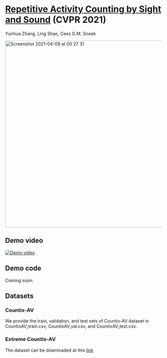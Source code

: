 # [Repetitive Activity Counting by Sight and Sound](https://arxiv.org/abs/2103.13096) (CVPR 2021)  
Yunhua Zhang, Ling Shao, Cees G.M. Snoek 

<img width="600" alt="Screenshot 2021-04-09 at 00 27 31" src="https://user-images.githubusercontent.com/22721775/114104033-70e7fe80-98ca-11eb-9541-7268fc683ad9.png">

## Demo video


[![Demo video](https://user-images.githubusercontent.com/22721775/112766873-086c6800-9014-11eb-8939-fc8a8373488d.png)](https://user-images.githubusercontent.com/22721775/112766700-2c7b7980-9013-11eb-8667-95ce6ec31067.mp4 "Demo video")


## Demo code
Coming soon.


## Datasets

### Countix-AV
We provide the train, validation, and test sets of Countix-AV dataset in CountixAV_train.csv, CountixAV_val.csv, and CountixAV_test.csv. 

### Extreme Countix-AV
The dataset can be downloaded at this [link](https://drive.google.com/file/d/1eKYbN_fXetv6Dw_ks8eNeNkErGvrsDC6/view?usp=sharing)
